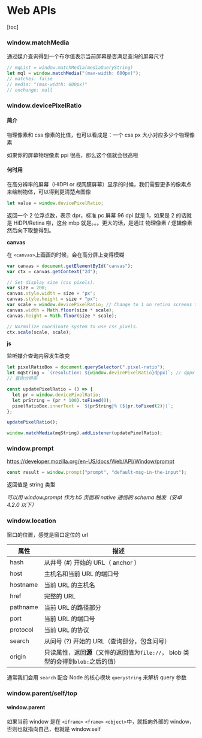 # Web APIs

[toc]

### window.matchMedia

通过媒介查询得到一个布尔值表示当前屏幕是否满足查询的屏幕尺寸

```js
// mqList = window.matchMedia(mediaQueryString)
let mql = window.matchMedia("(max-width: 600px)");
// matches: false
// media: "(max-width: 600px)"
// onchange: null
```

### window.devicePixelRatio

#### 简介

物理像素和 css 像素的比值，也可以看成是：一个 css px 大小对应多少个物理像素

如果你的屏幕物理像素 ppi 很高，那么这个值就会很高啦

#### 何时用

在高分辨率的屏幕（HIDPI or 视网膜屏幕）显示的时候，我们需要更多的像素点来绘制物体，可以得到更清楚点图像

```js
let value = window.devicePixelRatio;
```

返回一个 2 位浮点数，表示 dpr，标准 pc 屏幕 96 dpi 就是 1，如果是 2 的话就是 HiDPI/Retina 啦，这台 mbp 就是。。。更大的话，是通过 物理像素 / 逻辑像素 然后向下取整得到。

**canvas**

在 `<canvas>`上画画的时候，会在高分屏上变得模糊

```js
var canvas = document.getElementById("canvas");
var ctx = canvas.getContext("2d");

// Set display size (css pixels).
var size = 200;
canvas.style.width = size + "px";
canvas.style.height = size + "px";
var scale = window.devicePixelRatio; // Change to 1 on retina screens to see blurry canvas.
canvas.width = Math.floor(size * scale);
canvas.height = Math.floor(size * scale);

// Normalize coordinate system to use css pixels.
ctx.scale(scale, scale);
```

**js**

监听媒介查询内容发生改变

```js
let pixelRatioBox = document.querySelector(".pixel-ratio");
let mqString = `(resolution: ${window.devicePixelRatio}dppx)`; // dppx = device dots per px
// 查询分辨率

const updatePixelRatio = () => {
  let pr = window.devicePixelRatio;
  let prString = (pr * 100).toFixed(0);
  pixelRatioBox.innerText = `${prString}% (${pr.toFixed(2)})`;
};

updatePixelRatio();

window.matchMedia(mqString).addListener(updatePixelRatio);
```

### window.prompt

https://developer.mozilla.org/en-US/docs/Web/API/Window/prompt

```js
const result = window.prompt("prompt", "default-msg-in-the-input");
```

返回值是 string 类型

_可以用 window.prompt 作为 h5 页面和 native 通信的 schema 触发（安卓 4.2.0 以下）_

### window.location

窗口的位置，感觉是窗口定位的 url

| 属性     | 描述                                                                               |
| -------- | ---------------------------------------------------------------------------------- |
| hash     | 从井号 (#) 开始的 URL（ anchor ）                                                  |
| host     | 主机名和当前 URL 的端口号                                                          |
| hostname | 当前 URL 的主机名                                                                  |
| href     | 完整的 URL                                                                         |
| pathname | 当前 URL 的路径部分                                                                |
| port     | 当前 URL 的端口号                                                                  |
| protocol | 当前 URL 的协议                                                                    |
| search   | 从问号 (?) 开始的 URL（查询部分，包含问号）                                        |
| origin   | 只读属性，返回**源**（文件的返回值为`file://`， blob 类型的会得到`blob:`之后的值） |

通常我们会用 `search` 配合 Node 的核心模块 `querystring` 来解析 query 参数

### window.parent/self/top

#### window.parent

如果当前 window 是在 `<iframe>` `<frame>` `<object>`中，就指向外部的 window，否则也就指向自己，也就是 window.self
